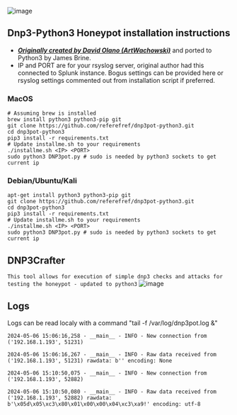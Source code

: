 ![image](https://github.com/referefref/dnp3pot-python3/assets/56499429/554cb2e0-26b3-4072-8f8a-39e592039f55)


## Dnp3-Python3 Honeypot installation instructions
- [***Originally created by David Olano (ArtWachowski)***](https://github.com/ArtWachowski/dnp3pot) and ported to Python3 by James Brine.
- IP and PORT are for your rsyslog server, original author had this connected to Splunk instance. Bogus settings can be provided here or rsyslog settings commented out from installation script if preferred.

### MacOS
```
# Assuming brew is installed
brew install python3 python3-pip git
git clone https://github.com/referefref/dnp3pot-python3.git
cd dnp3pot-python3
pip3 install -r requirements.txt
# Update installme.sh to your requirements
./installme.sh <IP> <PORT>
sudo python3 DNP3pot.py # sudo is needed by python3 sockets to get current ip
```

### Debian/Ubuntu/Kali
```
apt-get install python3 python3-pip git
git clone https://github.com/referefref/dnp3pot-python3.git
cd dnp3pot-python3
pip3 install -r requirements.txt
# Update installme.sh to your requirements
./installme.sh <IP> <PORT>
sudo python3 DNP3pot.py # sudo is needed by python3 sockets to get current ip
```

## DNP3Crafter
``` This tool allows for execution of simple dnp3 checks and attacks for testing the honeypot - updated to python3 ```
![image](https://github.com/referefref/dnp3pot-python3/assets/56499429/7db23115-482d-4eab-a153-2e6e902d01b7)


## Logs
Logs can be read localy with a command "tail -f /var/log/dnp3pot.log &"
```
2024-05-06 15:06:16,258 - __main__ - INFO - New connection from ('192.168.1.193', 51231)

2024-05-06 15:06:16,267 - __main__ - INFO - Raw data received from ('192.168.1.193', 51231) rawdata: b'' encoding: None

2024-05-06 15:10:50,075 - __main__ - INFO - New connection from ('192.168.1.193', 52882)

2024-05-06 15:10:50,080 - __main__ - INFO - Raw data received from ('192.168.1.193', 52882) rawdata: b'\x05d\x05\xc3\x80\x01\x00\x00\x04\xc3\xa9!' encoding: utf-8
```
